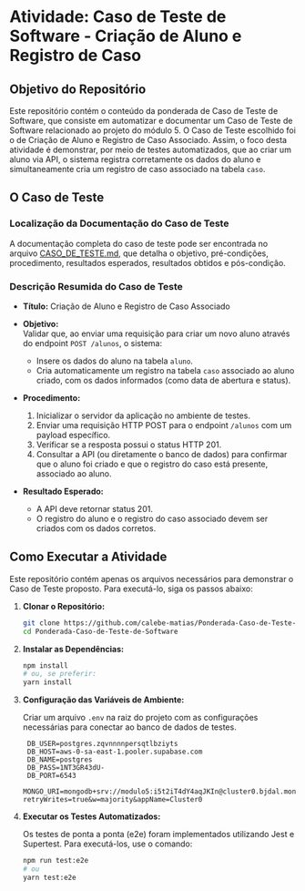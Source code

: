 # Atividade: Caso de Teste de Software - Criação de Aluno e Registro de Caso

## Objetivo do Repositório

Este repositório contém o conteúdo da ponderada de Caso de Teste de Software, que consiste em automatizar e documentar um Caso de Teste de Software relacionado ao projeto do módulo 5. O Caso de Teste escolhido foi o de Criação de Aluno e Registro de Caso Associado. Assim, o foco desta atividade é demonstrar, por meio de testes automatizados, que ao criar um aluno via API, o sistema registra corretamente os dados do aluno e simultaneamente cria um registro de caso associado na tabela `caso`.

## O Caso de Teste

### Localização da Documentação do Caso de Teste

A documentação completa do caso de teste pode ser encontrada no arquivo [CASO_DE_TESTE.md](./CASO_DE_TESTE.md), que detalha o objetivo, pré-condições, procedimento, resultados esperados, resultados obtidos e pós-condição.

### Descrição Resumida do Caso de Teste

- **Título:** Criação de Aluno e Registro de Caso Associado
- **Objetivo:**  
  Validar que, ao enviar uma requisição para criar um novo aluno através do endpoint `POST /alunos`, o sistema:
  - Insere os dados do aluno na tabela `aluno`.
  - Cria automaticamente um registro na tabela `caso` associado ao aluno criado, com os dados informados (como data de abertura e status).

- **Procedimento:**  
  1. Inicializar o servidor da aplicação no ambiente de testes.
  2. Enviar uma requisição HTTP POST para o endpoint `/alunos` com um payload específico.
  3. Verificar se a resposta possui o status HTTP 201.
  4. Consultar a API (ou diretamente o banco de dados) para confirmar que o aluno foi criado e que o registro do caso está presente, associado ao aluno.

- **Resultado Esperado:**  
  - A API deve retornar status 201.
  - O registro do aluno e o registro do caso associado devem ser criados com os dados corretos.

## Como Executar a Atividade

Este repositório contém apenas os arquivos necessários para demonstrar o Caso de Teste proposto. Para executá-lo, siga os passos abaixo:

1. **Clonar o Repositório:**

   ```bash
   git clone https://github.com/calebe-matias/Ponderada-Caso-de-Teste-de-Software.git
   cd Ponderada-Caso-de-Teste-de-Software
   ```

2. **Instalar as Dependências:**

   ```bash
   npm install
   # ou, se preferir:
   yarn install
   ```

3. **Configuração das Variáveis de Ambiente:**

   Criar um arquivo `.env` na raiz do projeto com as configurações necessárias para conectar ao banco de dados de testes.

   ```env
    DB_USER=postgres.zqvnnnnpersqtlbziyts
    DB_HOST=aws-0-sa-east-1.pooler.supabase.com
    DB_NAME=postgres
    DB_PASS=1NT3GR43dU-
    DB_PORT=6543
    MONGO_URI=mongodb+srv://modulo5:i5t2iT4dY4aqJKIn@cluster0.bjdal.mongodb.net/?retryWrites=true&w=majority&appName=Cluster0
   ```

4. **Executar os Testes Automatizados:**

   Os testes de ponta a ponta (e2e) foram implementados utilizando Jest e Supertest. Para executá-los, use o comando:

   ```bash
   npm run test:e2e
   # ou
   yarn test:e2e 
   ```
